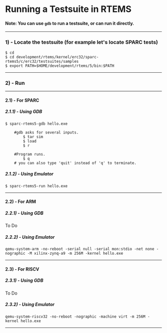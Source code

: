 # Running a Testsuite in RTEMS

#### Note: You can use `gdb` to run a testsuite, or can run it directly.

---

### 1) - Locate the testsuite (for example let's locate SPARC tests)
~~~~
$ cd
$ cd development/rtems/kernel/erc32/sparc-rtems5/c/erc32/testsuites/samples
$ export PATH=$HOME/development/rtems/5/bin:$PATH 
~~~~

---

### 2) - Run

---

#### 2.1) - For SPARC
##### 2.1.1) - Using GDB
~~~~
$ sparc-rtems5-gdb hello.exe
~~~~
~~~~
	#gdb asks for several inputs. 
		$ tar sim
		$ load
		$ r

	#Program runs.
		$ q
	# you can also type 'quit' instead of 'q' to terminate.
~~~~

##### 2.1.2) - Using Emulator
~~~~
$ sparc-rtems5-run hello.exe
~~~~
---

#### 2.2) - For ARM
##### 2.2.1) - Using GDB
To Do
##### 2.2.2) - Using Emulator
~~~
qemu-system-arm -no-reboot -serial null -serial mon:stdio -net none -nographic -M xilinx-zynq-a9 -m 256M -kernel hello.exe
~~~

---

#### 2.3) - For RISCV
##### 2.3.1) - Using GDB
To Do
##### 2.3.2) - Using Emulator
~~~
qemu-system-riscv32 -no-reboot -nographic -machine virt -m 256M -kernel hello.exe
~~~

---
